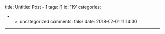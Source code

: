 title: Untitled Post - 1
tags: []
id: '19'
categories:
  - - uncategorized
comments: false
date: 2018-02-01 11:14:30
---
